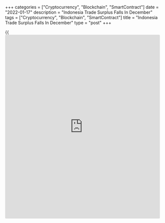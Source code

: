 +++
categories = ["Cryptocurrency", "Blockchain", "SmartContract"]
date = "2022-01-17"
description = "Indonesia Trade Surplus Falls In December"
tags = ["Cryptocurrency", "Blockchain", "SmartContract"]
title = "Indonesia Trade Surplus Falls In December"
type = "post"
+++

{{<iframe id="large-banner" src="https://www.bounty.group/#slide=18.0" width="100%" height="600" scrolling="no" style="border: 0px solid rgb(216, 221, 230); border-radius: 3px;">}}

Indonesia's trade surplus in December decreased from a year ago, figures
from Statistics Indonesia showed on Monday.

The trade surplus dropped to $1.019 billion in December from $2.101
million a year ago. Economists had expected a surplus of $3.13 billion.

In November, the trade surplus was $3.506 billion.

Exports grew 35.3 percent year-on-year in December. Economists had
expected a rise of 40.4 percent.

Imports rose 47.93 percent annually in December. Economists had forecast
a increase of 39.4 percent.

On a monthly basis, exports decreased 2.04 percent and imports rose
10.51 percent in December.

For comments and feedback [contact](https://www.playgroundfx.com/contact/): editorial@rtt[news](https://www.letsplayfx.com/blog/forex-news-website/).com

[Economic News][1]

 **What parts of the world are seeing the best (and worst) economic
performances lately? Click[here][2] to check out our [Econ Scorecard][2]
and find out! See up-to-the-moment [ranking](https://www.playgroundfx.com/blog/crypto-exchange-ranking/)s for the best and worst
performers in [GDP][2], [unemployment rate][3], [inflation][4] and much
more.**

   1. www.rtt[news](https://www.letsplayfx.com/blog/forex-news-website/).com/Content/EconomicNews.aspx
   2. www.rtt[news](https://www.letsplayfx.com/blog/forex-news-website/).com/economic-scorecard/world-rank/GDP/highest-performance.aspx
   3. www.rtt[news](https://www.letsplayfx.com/blog/forex-news-website/).com/economic-scorecard/world-rank/unemployment-rate/lowest-performance.aspx
   4. www.rtt[news](https://www.letsplayfx.com/blog/forex-news-website/).com/economic-scorecard/world-rank/CPI/highest-performance.aspx